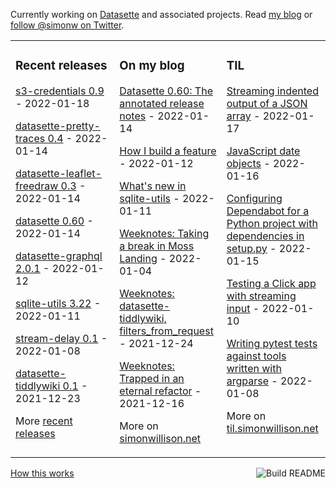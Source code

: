 Currently working on [Datasette](https://datasette.io/) and associated projects. Read [my blog](https://simonwillison.net/) or [follow @simonw on Twitter](https://twitter.com/simonw).

<table><tr><td valign="top" width="33%">

### Recent releases
<!-- recent_releases starts -->
[s3-credentials 0.9](https://github.com/simonw/s3-credentials/releases/tag/0.9) - 2022-01-18

[datasette-pretty-traces 0.4](https://github.com/simonw/datasette-pretty-traces/releases/tag/0.4) - 2022-01-14

[datasette-leaflet-freedraw 0.3](https://github.com/simonw/datasette-leaflet-freedraw/releases/tag/0.3) - 2022-01-14

[datasette 0.60](https://github.com/simonw/datasette/releases/tag/0.60) - 2022-01-14

[datasette-graphql 2.0.1](https://github.com/simonw/datasette-graphql/releases/tag/2.0.1) - 2022-01-12

[sqlite-utils 3.22](https://github.com/simonw/sqlite-utils/releases/tag/3.22) - 2022-01-11

[stream-delay 0.1](https://github.com/simonw/stream-delay/releases/tag/0.1) - 2022-01-08

[datasette-tiddlywiki 0.1](https://github.com/simonw/datasette-tiddlywiki/releases/tag/0.1) - 2021-12-23
<!-- recent_releases ends -->
More [recent releases](https://github.com/simonw/simonw/blob/main/releases.md)
</td><td valign="top" width="34%">

### On my blog
<!-- blog starts -->
[Datasette 0.60: The annotated release notes](http://simonwillison.net/2022/Jan/14/datasette-060/) - 2022-01-14

[How I build a feature](http://simonwillison.net/2022/Jan/12/how-i-build-a-feature/) - 2022-01-12

[What's new in sqlite-utils](http://simonwillison.net/2022/Jan/11/sqlite-utils/) - 2022-01-11

[Weeknotes: Taking a break in Moss Landing](http://simonwillison.net/2022/Jan/4/moss-landing/) - 2022-01-04

[Weeknotes: datasette-tiddlywiki, filters_from_request](http://simonwillison.net/2021/Dec/24/datasette-tiddlywiki/) - 2021-12-24

[Weeknotes: Trapped in an eternal refactor](http://simonwillison.net/2021/Dec/16/eternal-refactor/) - 2021-12-16
<!-- blog ends -->
More on [simonwillison.net](https://simonwillison.net/)
</td><td valign="top" width="33%">

### TIL
<!-- tils starts -->
[Streaming indented output of a JSON array](https://til.simonwillison.net/python/output-json-array-streaming) - 2022-01-17

[JavaScript date objects](https://til.simonwillison.net/javascript/javascript-date-objects) - 2022-01-16

[Configuring Dependabot for a Python project with dependencies in setup.py](https://til.simonwillison.net/github/dependabot-python-setup) - 2022-01-15

[Testing a Click app with streaming input](https://til.simonwillison.net/pytest/test-click-app-with-streaming-input) - 2022-01-10

[Writing pytest tests against tools written with argparse](https://til.simonwillison.net/pytest/pytest-argparse) - 2022-01-08
<!-- tils ends -->
More on [til.simonwillison.net](https://til.simonwillison.net/)
</td></tr></table>

<a href="https://github.com/simonw/simonw/actions"><img src="https://github.com/simonw/simonw/workflows/Build%20README/badge.svg" align="right" alt="Build README"></a> <a href="https://simonwillison.net/2020/Jul/10/self-updating-profile-readme/">How this works</a>
